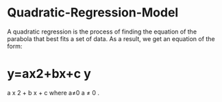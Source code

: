 # Quadratic-Regression-Model

A quadratic regression is the process of finding the equation of the parabola that best fits a set of data. As a result, we get an equation of the form:

y=ax2+bx+c
y
=
a
x
2
+
b
x
+
c
 where a≠0
a
≠
0
 .
